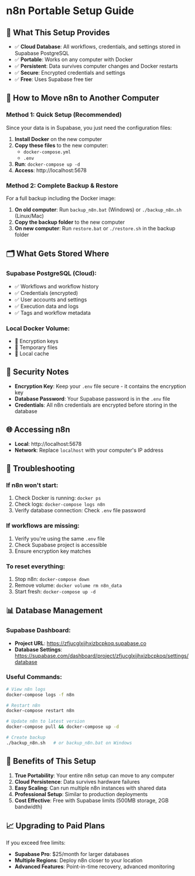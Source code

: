 # n8n Portable Setup Guide

## 🎯 What This Setup Provides
- ✅ **Cloud Database**: All workflows, credentials, and settings stored in Supabase PostgreSQL
- ✅ **Portable**: Works on any computer with Docker
- ✅ **Persistent**: Data survives computer changes and Docker restarts
- ✅ **Secure**: Encrypted credentials and settings
- ✅ **Free**: Uses Supabase free tier

## 🔄 How to Move n8n to Another Computer

### Method 1: Quick Setup (Recommended)
Since your data is in Supabase, you just need the configuration files:

1. **Install Docker** on the new computer
2. **Copy these files** to the new computer:
   - `docker-compose.yml`
   - `.env`
3. **Run**: `docker-compose up -d`
4. **Access**: http://localhost:5678

### Method 2: Complete Backup & Restore
For a full backup including the Docker image:

1. **On old computer**: Run `backup_n8n.bat` (Windows) or `./backup_n8n.sh` (Linux/Mac)
2. **Copy the backup folder** to the new computer
3. **On new computer**: Run `restore.bat` or `./restore.sh` in the backup folder

## 🗂️ What Gets Stored Where

### Supabase PostgreSQL (Cloud):
- ✅ Workflows and workflow history
- ✅ Credentials (encrypted)
- ✅ User accounts and settings
- ✅ Execution data and logs
- ✅ Tags and workflow metadata

### Local Docker Volume:
- 🔧 Encryption keys
- 🔧 Temporary files
- 🔧 Local cache

## 🔐 Security Notes

- **Encryption Key**: Keep your `.env` file secure - it contains the encryption key
- **Database Password**: Your Supabase password is in the `.env` file
- **Credentials**: All n8n credentials are encrypted before storing in the database

## 🌐 Accessing n8n

- **Local**: http://localhost:5678
- **Network**: Replace `localhost` with your computer's IP address

## 🔧 Troubleshooting

### If n8n won't start:
1. Check Docker is running: `docker ps`
2. Check logs: `docker-compose logs n8n`
3. Verify database connection: Check `.env` file password

### If workflows are missing:
1. Verify you're using the same `.env` file
2. Check Supabase project is accessible
3. Ensure encryption key matches

### To reset everything:
1. Stop n8n: `docker-compose down`
2. Remove volume: `docker volume rm n8n_data`
3. Start fresh: `docker-compose up -d`

## 📊 Database Management

### Supabase Dashboard:
- **Project URL**: https://zfjucglxijhxizbcpkoq.supabase.co
- **Database Settings**: https://supabase.com/dashboard/project/zfjucglxijhxizbcpkoq/settings/database

### Useful Commands:
```bash
# View n8n logs
docker-compose logs -f n8n

# Restart n8n
docker-compose restart n8n

# Update n8n to latest version
docker-compose pull && docker-compose up -d

# Create backup
./backup_n8n.sh   # or backup_n8n.bat on Windows
```

## 🎉 Benefits of This Setup

1. **True Portability**: Your entire n8n setup can move to any computer
2. **Cloud Persistence**: Data survives hardware failures
3. **Easy Scaling**: Can run multiple n8n instances with shared data
4. **Professional Setup**: Similar to production deployments
5. **Cost Effective**: Free with Supabase limits (500MB storage, 2GB bandwidth)

## 📈 Upgrading to Paid Plans

If you exceed free limits:
- **Supabase Pro**: $25/month for larger databases
- **Multiple Regions**: Deploy n8n closer to your location
- **Advanced Features**: Point-in-time recovery, advanced monitoring
